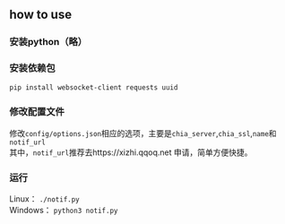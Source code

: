 ## how to use
### 安装python（略）
### 安装依赖包
```bash
pip install websocket-client requests uuid
```
### 修改配置文件
修改`config/options.json`相应的选项，主要是`chia_server`,`chia_ssl`,`name`和`notif_url`  
其中，`notif_url`推荐去https://xizhi.qqoq.net 申请，简单方便快捷。
### 运行
Linux： `./notif.py`  
Windows： `python3 notif.py`